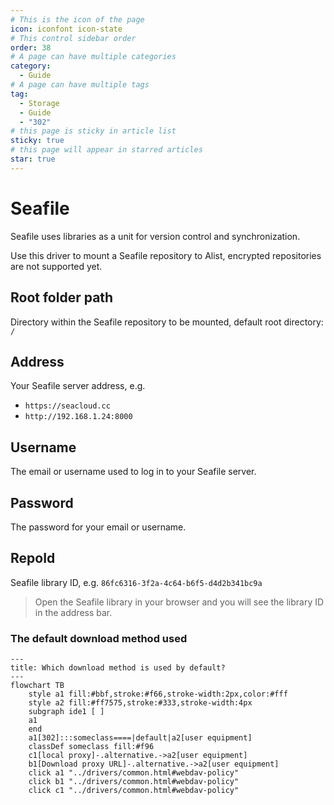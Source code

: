 ```yaml
---
# This is the icon of the page
icon: iconfont icon-state
# This control sidebar order
order: 38
# A page can have multiple categories
category:
  - Guide
# A page can have multiple tags
tag:
  - Storage
  - Guide
  - "302"
# this page is sticky in article list
sticky: true
# this page will appear in starred articles
star: true
---
```

# Seafile

Seafile uses libraries as a unit for version control and synchronization.

Use this driver to mount a Seafile repository to Alist, encrypted repositories are not supported yet.

## **Root folder path**

Directory within the Seafile repository to be mounted, default root directory: `/`

## **Address**

Your Seafile server address, e.g.
- `https://seacloud.cc`
- `http://192.168.1.24:8000`

## **Username**

The email or username used to log in to your Seafile server.

## **Password**

The password for your email or username.

## **RepoId**

Seafile library ID, e.g. `86fc6316-3f2a-4c64-b6f5-d4d2b341bc9a`

> Open the Seafile library in your browser and you will see the library ID in the address bar.



### **The default download method used**

```mermaid
---
title: Which download method is used by default?
---
flowchart TB
    style a1 fill:#bbf,stroke:#f66,stroke-width:2px,color:#fff
    style a2 fill:#ff7575,stroke:#333,stroke-width:4px
    subgraph ide1 [ ]
    a1
    end
    a1[302]:::someclass====|default|a2[user equipment]
    classDef someclass fill:#f96
    c1[local proxy]-.alternative.->a2[user equipment]
    b1[Download proxy URL]-.alternative.->a2[user equipment]
    click a1 "../drivers/common.html#webdav-policy"
    click b1 "../drivers/common.html#webdav-policy"
    click c1 "../drivers/common.html#webdav-policy"
```
